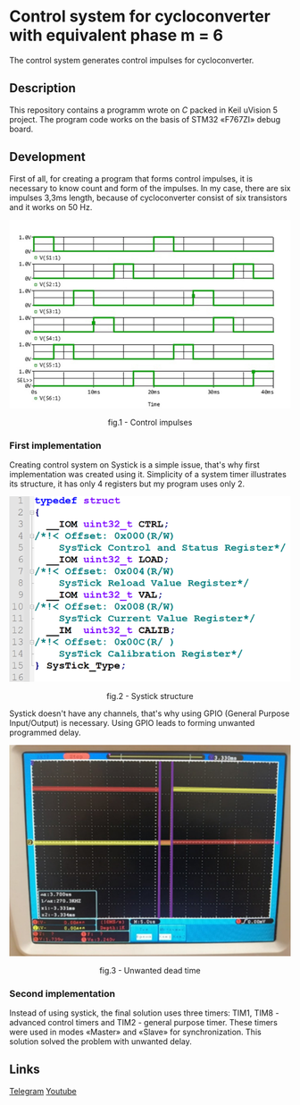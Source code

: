 # Control system for cycloconverter with equivalent phase m = 6

The control system generates control impulses for cycloconverter.

## Description

This repository contains a programm wrote on *C* packed in Keil uVision 5 project. The program code works on the basis of STM32 «F767ZI» debug board.

## Development

First of all, for creating a program that forms control impulses, it is necessary to know count and form of the impulses. 
In my case, there are six impulses 3,3ms length, because of cycloconverter consist of six transistors and it works on 50 Hz. 

<p align="center"><img src="/GithubMedia/Impulses.png" alt="Control impulses"></p>
<p align="center">fig.1 - Control impulses</p>

### First implementation

Creating control system on Systick is a simple issue, that's why first implementation was created using it. Simplicity of a 
system timer illustrates its structure, it has only 4 registers but my program uses only 2.

<p align="center"><img src="/GithubMedia/Structure.PNG" alt="Systick structure"></p>
<p align="center">fig.2 - Systick structure</p>

Systick doesn't have any channels, that's why using GPIO (General Purpose Input/Output) is necessary. Using GPIO leads to forming unwanted
programmed delay.

<p align="center"><img src="/GithubMedia/Delay.PNG" alt="Unwanted dead time"></p>
<p align="center">fig.3 - Unwanted dead time</p>

### Second implementation

Instead of using systick, the final solution uses three timers: TIM1, TIM8 - advanced control timers and TIM2 - general purpose timer.
These timers were used in modes «Master» and «Slave» for synchronization. This solution solved the problem with unwanted delay. 
## Links

[Telegram] [Youtube]

[Youtube]: https://www.youtube.com/channel/UC3kV-wnqBE3Y2tdtdSrjvGQ
[Telegram]: https://t.me/exeersitus

